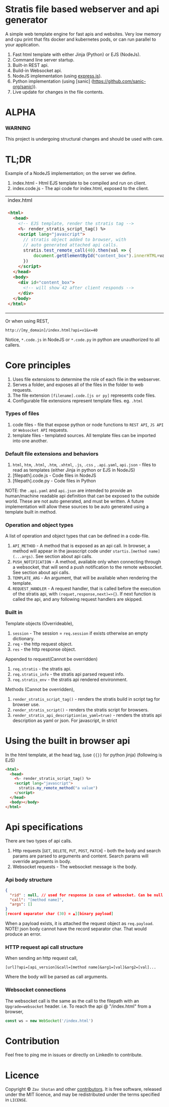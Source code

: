 # Stratis file based webserver and api generator

A simple web template engine for fast apis and websites. Very low memory and cpu print that fits docker and kubernetes pods, or can run parallel to your application.

1. Fast html template with either Jinja (Python) or EJS (NodeJs).
1. Command line server startup.
1. Built-in REST api.
1. Build-in Websocket api.
1. NodeJS implementation (using [express.js](https://expressjs.com/)).
1. Python implementation (using [sanic] (https://github.com/sanic-org/sanic)).
1. Live update for changes in the file contents.

# ALPHA

### WARNING

This project is undergoing structural changes and should be used with care.

# TL;DR

Example of a NodeJS implementation; on the server we define.

1. index.html - Html EJS template to be compiled and run on client.
2. index.code.js - The api code for index.html, exposed to the client.

<table>
<tr>
<td>index.html
</td>
<td>index.code.js
</td>
</tr>
<tr>
  <td>

```html
<html>
  <head>
    <!-- EJS template, render the stratis tag -->
    <%- render_stratis_script_tag() %>
    <script lang="javascript">
      // stratis object added to browser, with
      // auto generated attached api calls.
      stratis.test_remote_call(40).then(val => {
          document.getElementById("content_box").innerHTML=val
      })
    </script>
  </head>
  <body>
    <div id="content_box">
      <!-- will show 42 after client responds -->
    </div>
  </body>
</html>
```

</td>
  <td>

```javascript
async function test_remote_call(x, req, rsp) {
  return x + 2
}

module.exports = {
  test_remote_call: test_remote_call,
}
```

  </td>
<tr>
</table>

Or when using REST,

```url
http://[my_domain]/index.html?api=v1&x=40
```

Notice, `*.code.js` in NodeJS or `*.code.py` in python are unauthorized to all callers.

# Core principles

1. Uses file extensions to determine the role of each file in the webserver.
1. Serves a folder, and exposes all of the files in the folder to web requests.
1. The file extension `[filename].code.[js or py]` represents code files.
1. Configurable file extensions represent template files. eg. `.html`

### Types of files

1. code files - file that expose python or node functions to `REST API`, `JS API` or `Websocket API` requests.
1. template files - templated sources. All template files can be imported into one another.

### Default file extensions and behaviors

1. `html`, `htm`, `.html`, `.htm`, `.xhtml`, `.js`, `.css` , `.api.yaml`, `api.json` - files to read as templates (either Jinja in python or EJS in NodeJS)
1. [filepath].code.js - Code files in NodeJS
1. [filepath].code.py - Code files in Python

NOTE: the `.api.yaml` and `api.json` are intended to provide an human/machine readable api definition that can be exposed to the outside world. These are not auto generated, and must be written. A future implementation will allow these sources to be auto generated using a template built in method.

### Operation and object types

A list of operation and object types that can be defined in a code-file.

1. `API_METHOD` - A method that is exposed as an api call. In browser, a method will appear in the javascript code under `startis.[method name](...args)`. See section about api calls.
1. `PUSH_NOTIFICATION` - A method, available only when connecting through a websocket, that will send a push notification to the remote websocket. See section about api calls.
1. `TEMPLATE_ARG` - An argument, that will be available when rendering the template.
1. `REQUEST_HANDLER` - A request handler, that is called before the execution of the stratis api, with `(requet,response,next)=>{}`. If next function is called the api, and any following request handlers are skipped.

### Built in

Template objects (Overrideable),

1. `session` - The session = `req.session` if exists otherwise an empty dictionary.
1. `req` - the http request object.
1. `res` - the http response object.

Appended to request(Cannot be overridden)

1. `req.stratis` - the stratis api.
1. `req.stratis_info` - the stratis api parsed request info.
1. `req.stratis_env` - the stratis api rendered environment.

Methods (Cannot be overridden),

1. `render_stratis_script_tag()` - renders the stratis build in script tag for browser use.
1. `render_stratis_script()` - renders the stratis script for browsers.
1. `render_stratis_api_description(as_yaml=true)` - renders the stratis api description as yaml or json. For javascript, in strict

# Using the built in browser api

In the html template, at the head tag, (use `{{}}` for python jinja) (following is EJS)

```html
<html>
  <head>
    <%- render_stratis_script_tag() %>
    <script lang="javascript">
      stratis.my_remote_method("a value")
    </script>
  </head>
  <body></body>
</html>
```

# Api specifications

There are two types of api calls.

1. Http requests [`GET`, `DELETE`, `PUT`, `POST`, `PATCH`] - both the body and search params are parsed to arguments and content. Search params will override arguments in body.
1. Websocket requests - The websocket message is the body.

### Api body structure

```json
{
  "rid" : null, // used for response in case of websocket. Can be null.
  "call": "[method name]",
  "args": []
}
[record separator char (30) = ▲][binary payload]
```

When a payload exists, it is attached the request object as `req.payload`.
NOTE! json body cannot have the record separator char. That would produce an error.

### HTTP request api call structure

When sending an http request call,

```url
[url]?api=[api_version]&call=[method name]&arg1=[val]&arg2=[val]...
```

Where the body will be parsed as call arguments.

### Websocket connections

The websocket call is the same as the call to the filepath with an `Upgrade=websocket` header. i.e. To reach the api @ "/index.html" from a browser,

```javascript
const ws = new WebSocket('/index.html')
```

# Contribution

Feel free to ping me in issues or directly on LinkedIn to contribute.

# Licence

Copyright ©
`Zav Shotan` and other [contributors](graphs/contributors).
It is free software, released under the MIT licence, and may be redistributed under the terms specified in `LICENSE`.
